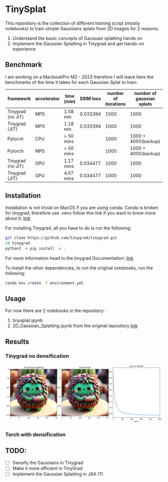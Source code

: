 # TinySplat

This repository is the collection of different training script (mostly notebooks) to train simple Gaussians splats from 2D images for 2 reasons:

1. Understand the basic concepts of Gaussian splatting hands on
2. Implement the Gaussian Splatting in Tinygrad and get hands-on experience

## Benchmark

I am working on a MacbookPro M2 - 2023 therefore I will leave here the benchmarks of the time it takes for each Gaussian Splat to train:


<!-- Create a table  for benchmark -->

| framework          | accelerator | time (min) | SSIM loss | number of iterations  | number of gaussian splats |
|--------------------|-------------|------------|-----------|-----------------------|---------------------------|
| Tinygrad (no JIT)  | MPS         | 1.58 min   | 0.033394  | 1000                  | 1000                      |
| Tinygrad (JIT)     | MPS         | 1.18 min   | 0.033394  | 1000                  | 1000                      |
| Pytorch            | CPU         | > 50 mins  |           | 1000                  | 1000 + 4000(backup)       |
| Pytorch            | MPS         | > 50 mins  |           | 1000                  | 1000 + 4000(backup)       |
| Tinygrad (no JIT)  | GPU         | 1.17 mins  | 0.034477  | 1000                  | 1000                      |
| Tinygrad (JIT)     | GPU         | 4.07 mins  | 0.034477  | 1000                  | 1000                      |


## Installation

Installation is not trivial on MacOS if you are using conda. 
Conda is broken for tinygrad, therefore use .venv follow this link if you want to know more about it: [link](https://github.com/tinygrad/tinygrad/issues/2226)

For installing Tinygrad, all you have to do is run the following:

```bash 
git clone https://github.com/tinygrad/tinygrad.git
cd tinygrad
python3 -m pip install -e .
```

For more information head to the tinygrad Documentation: [link](https://docs.tinygrad.org/)

To install the other dependencies, to run the original notebooks, run the following:

```bash
conda env create -f environment.yml
```

## Usage

For now there are 2 notebooks in the repository:

1. tinysplat.ipynb
2. 2D_Gaussian_Splatting.ipynb from the original repository [link](https://github.com/OutofAi/2D-Gaussian-Splatting)


## Results

### Tinygrad no densification

![](./assets/output_tinygrad_no_densification.png)

### Torch with densification


## TODO:

- [ ] Densify the Gaussians in Tinygrad
- [ ] Make it more efficient in TinyGrad
- [ ] Implement the Gaussian Splatting in JAX (?)
